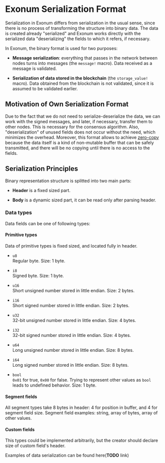 # Exonum Serialization Format

Serialization in Exonum differs from serialization in the usual sense, since
there is no process of transforming the structure into binary data. The data is
created already "serialized" and Exonum works directly with the serialized data
"deserializing" the fields to which it refers, if necessary.

In Exonum, the binary format is used for two purposes:

- **Message serialization**: everything that passes in the network between nodes
  turns into messages (the `message!` macro). Data received as a message is
  validated.

- **Serialization of data stored in the blockchain** (the `storage_value!`
  macro). Data obtained from the blockchain is not validated, since it is assumed
  to be validated earlier.

## Motivation of Own Serialization Format

Due to the fact that we do not need to serialize-deserialize the data, we can
work with the signed messages, and later, if necessary, transfer them to other
nodes. This is necessary for the consensus algorithm. Also, "deserialization" of
unused fields does not occur without the need, which minimizes the overhead.
Moreover, this format allows to achieve [zero-copy][zero_copy] because the data
itself is a kind of non-mutable buffer that can be safely transmitted, and there
will be no copying until there is no access to the fields.

## Serialization Principles

Binary representation structure is splitted into two main parts:

- **Header** is a fixed sized part.

- **Body** is a dynamic sized part, it can be read only after parsing header.

### Data types

Data fields can be one of following types:

#### Primitive types

Data of primitive types is fixed sized, and located fully in header.

- `u8`  
  Regular byte. Size: 1 byte.

- `i8`  
  Signed byte. Size: 1 byte.

- `u16`  
  Short unsigned number stored in little endian. Size: 2 bytes.

- `i16`  
  Short signed number stored in little endian. Size: 2 bytes.

- `u32`  
  32-bit unsigned number stored in little endian. Size: 4 bytes.

- `i32`  
  32-bit signed number stored in little endian. Size: 4 bytes.

- `u64`  
  Long unsigned number stored in little endian. Size: 8 bytes.

- `i64`  
  Long signed number stored in little endian. Size: 8 bytes.

- `bool`  
  `0x01` for true, `0x00` for false. Trying to represent other values as `bool`
  leads to undefined behavior. Size: 1 byte.


#### Segment fields

All segment types take 8 bytes in header: 4 for position in buffer, and 4 for
segment field size. Segment field examples: string, array of bytes, array of
other values.

#### Custom fields

This types could be implemented arbitrarily, but the creator should declare
size of custom field's header.

Examples of data serialization can be found here(**TODO** link)

[zero_copy]: https://en.wikipedia.org/wiki/Zero-copy
